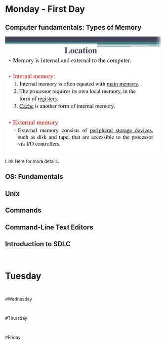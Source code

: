 # Monday -  First Day 


## Computer fundamentals: Types of Memory

![](./../images/Location+External+memory.png)

Link Here[](https://github.com/220613-Reston-Java-Angular-AWS/Curriculum-Notes/blob/main/Week-1/types-of-memory.md) for more details.

## OS: Fundamentals


## Unix


## Commands

## Command-Line Text Editors

## Introduction to SDLC

<br>

# Tuesday

<br>

#Wednesday

<br>

#Thursday

<br>

#Friday

<br>

